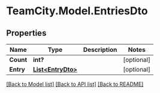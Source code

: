 # TeamCity.Model.EntriesDto
## Properties

Name | Type | Description | Notes
------------ | ------------- | ------------- | -------------
**Count** | **int?** |  | [optional] 
**Entry** | [**List&lt;EntryDto&gt;**](EntryDto.md) |  | [optional] 

[[Back to Model list]](../README.md#documentation-for-models) [[Back to API list]](../README.md#documentation-for-api-endpoints) [[Back to README]](../README.md)


